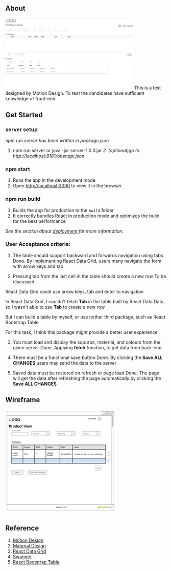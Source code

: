 ## About 
<img src="./pictures/example.png" width="400">
This is a test designed by Motion Design. To test the candidates have sufficient knowledge of front-end.

## Get Started

### server setup
*npm run server has been written in package.json*
1. npm run server or java -jar server-1.0.3.jar
*2. (optional)go to http://localhost:8181/openapi.json*

### npm start

1. Runs the app in the development mode
2. Open [http://localhost:3000](http://localhost:3000) to view it in the browser

### npm run build

1. Builds the app for production to the `build` folder
2. It correctly bundles React in production mode and optimizes the build for the best performance

*See the section about [deployment](https://facebook.github.io/create-react-app/docs/deployment) for more information.*

### User Acceptance criteria:
1. The table should support backward and forwards navigation using tabs
Done. By implementing React Data Grid, users many navigate the form with arrow keys and tab

2. Pressing tab from the last cell in the table should create a new row
To be discussed.

React Data Grid could use arrow keys, tab and enter to navigation

In React Data Grid, I couldn't fetch **Tab** in the table built by React Data Data, so I wasn't able to use **Tab** to create a new row

But I can build a table by myself, or use nother third package, such as React Bootstrap Table

For this task, I think this package might provide a better user experience

3. You must load and display the suburbs, material, and colours from the given server
Done. Applying **fetch** function, to  get data from back-end

4. There must be a functional save button
Done. By clicking the **Save ALL CHANGES** users may send the data to the server

5. Saved data must be restored on refresh or page load
Done. The page will get the data after refreshing the page automatically by clicking the **Save ALL CHANGES**

## Wireframe
<img src="./pictures/wireframe.png" width="350">

## Reference
1. [Motion Design](https://motiondesign.nz/)
2. [Material Design](https://material-ui.com/)
3. [React Data Grid](https://adazzle.github.io/react-data-grid/)
4. [Swagger](https://editor.swagger.io/)
5. [React Bootstrap Table](http://allenfang.github.io/react-bootstrap-table/index.html)